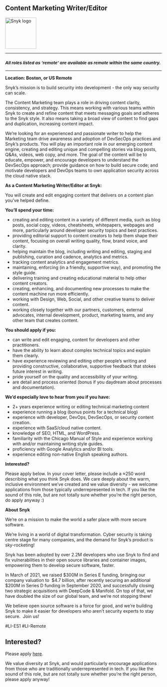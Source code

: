Content Marketing Writer/Editor
---

<img src="https://res.cloudinary.com/snyk/image/upload/v1537345894/press-kit/brand/logo-black.png" width="100" alt="Snyk logo" />

<hr>
<h3><em><strong><sub>All roles listed as ‘remote’ are available as remote within the same country.</sub></strong></em></h3>
<hr>
<p><strong>Location: Boston, or US Remote</strong></p>
<p><span style="font-weight: 400;">Snyk’s mission is to build security into development - the only way security can scale.</span></p>
<p><span style="font-weight: 400;">The Content Marketing team plays a role in driving content clarity, consistency, and strategy. This means working with various teams within Snyk to create and refine content that meets messaging goals and adheres to the Snyk style. It also means taking a broad view of content to find gaps and duplication, increasing content impact.</span></p>
<p><span style="font-weight: 400;">We’re looking for an experienced and passionate writer to help the Marketing team drive awareness and adoption of DevSecOps practices and Snyk’s products. You will play an important role in our emerging content engine, creating and editing unique and compelling stories via blog posts, Q&amp;As, videos, web copy, and more. The goal of the content will be to educate, empower, and encourage developers to understand the DevSecOps approach; provide guidance on how to build secure code; and motivate developers and DevOps teams to own application security across the cloud native stack.</span></p>
<p><strong>As a Content Marketing Writer/Editor at Snyk:</strong></p>
<p><span style="font-weight: 400;">You will create and edit engaging content that delivers on a content plan you’ve helped define.</span></p>
<p><strong>You’ll spend your time:</strong></p>
<ul>
<li style="font-weight: 400;"><span style="font-weight: 400;">creating and editing content in a variety of different media, such as blog posts, social copy, videos, cheatsheets, whitepapers, webpages and more, particularly around developer security topics and best practices.</span></li>
<li style="font-weight: 400;"><span style="font-weight: 400;">providing editorial support to content creators to help them shape their content, focusing on overall writing quality, flow, brand voice, and clarity.</span></li>
<li style="font-weight: 400;"><span style="font-weight: 400;">helping maintain the blog, including writing and editing, staging and publishing, curation and cadence, analytics and metrics.&nbsp;</span></li>
<li style="font-weight: 400;"><span style="font-weight: 400;">tracking content analytics and engagement metrics.</span></li>
<li style="font-weight: 400;"><span style="font-weight: 400;">maintaining, enforcing (in a friendly, supportive way), and promoting the style guide.</span></li>
<li style="font-weight: 400;"><span style="font-weight: 400;">delivering training and creating educational material to help other content creators.</span></li>
<li style="font-weight: 400;"><span style="font-weight: 400;">creating, enhancing, and documenting new processes to make the content machine run more efficiently.</span></li>
<li style="font-weight: 400;"><span style="font-weight: 400;">working with Design, Web, Social, and other creative teams to deliver content.</span></li>
<li style="font-weight: 400;"><span style="font-weight: 400;">working closely together with our partners, customers, external advocates, internal development, product, marketing teams, and any other team that creates content.</span></li>
</ul>
<p><strong>You should apply if you:</strong></p>
<ul>
<li style="font-weight: 400;"><span style="font-weight: 400;">can write and edit engaging, content for developers and other practitioners.</span></li>
<li style="font-weight: 400;"><span style="font-weight: 400;">have the ability to learn about complex technical topics and explain them clearly.</span></li>
<li style="font-weight: 400;"><span style="font-weight: 400;">have experience reviewing and editing other people’s writing and providing constructive, collaborative, supportive feedback that stokes future interest in writing.</span></li>
<li style="font-weight: 400;"><span style="font-weight: 400;">pride yourself on the quality and accessibility of your writing.</span></li>
<li style="font-weight: 400;"><span style="font-weight: 400;">are detail and process oriented (bonus if you daydream about processes and documentation).</span></li>
</ul>
<p><strong>We’d especially love to hear from you if you have:</strong></p>
<ul>
<li style="font-weight: 400;"><span style="font-weight: 400;">2+ years experience writing or editing technical marketing content</span></li>
<li style="font-weight: 400;"><span style="font-weight: 400;">experience running a blog (bonus points for a technical blog)</span></li>
<li style="font-weight: 400;"><span style="font-weight: 400;">experience with developer, DevOps, DevSecOps, or security content creation.</span></li>
<li style="font-weight: 400;"><span style="font-weight: 400;">experience with SaaS/cloud native content.</span></li>
<li style="font-weight: 400;"><span style="font-weight: 400;">knowledge of SEO, HTML, and WordPress.</span></li>
<li style="font-weight: 400;"><span style="font-weight: 400;">familiarity with the Chicago Manual of Style and experience working with and/or maintaining writing style guides.</span></li>
<li style="font-weight: 400;"><span style="font-weight: 400;">proficiency with Google Analytics and/or BI tools.</span></li>
<li style="font-weight: 400;"><span style="font-weight: 400;">experience editing non-native English speaking authors.</span></li>
</ul>
<p><strong>Interested?</strong></p>
<p><span style="font-weight: 400;">Please apply below. In your cover letter, please include a ≈250 word describing what you think Snyk does. We care deeply about the warm, inclusive environment we’ve created and we value diversity - we welcome applications from those typically underrepresented in tech. If you like the sound of this role, but are not totally sure whether you’re the right person, do apply anyway :)</span></p>
<p><strong>About Snyk</strong></p>
<p><span style="font-weight: 400;">We’re on a mission to make the world a safer place with more secure software.</span></p>
<p><span style="font-weight: 400;">We’re living in a world of digital transformation. Cyber security is taking centre stage for many companies, and the demand for Snyk’s product is sky-rocketing!</span></p>
<p><span style="font-weight: 400;">Snyk has been adopted by over 2.2M developers who use Snyk to find and fix vulnerabilities in their open source libraries and container images, empowering them to develop secure software, faster.</span></p>
<p><span style="font-weight: 400;">In March of 2021, we raised $300M in Series E funding, bringing our company valuation to&nbsp; $4.7 billion, after recently securing an additional $200M in Series D funding in September 2020, and successfully closing two strategic acquisitions with DeepCode &amp; Manifold. On top of that, we have doubled the size of our global team, and we’re not stopping there!</span></p>
<p><span style="font-weight: 400;">We believe open source software is a force for good, and we’re building Snyk to make it easier for developers who aren’t security experts to stay secure.&nbsp; Join us!</span></p>
<p><span style="font-weight: 400;">#LI-ES1 #LI-Remote</span></p>

Interested?
---

Please apply [here](https://boards.greenhouse.io/snyk/jobs/5233628002#app).

We value diversity at Snyk, and would particularly encourage applications from those who are traditionally underrepresented in tech.
If you like the sound of this role, but are not totally sure whether you’re the right person, please apply anyway!
